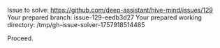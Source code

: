 Issue to solve: https://github.com/deep-assistant/hive-mind/issues/129
Your prepared branch: issue-129-eedb3d27
Your prepared working directory: /tmp/gh-issue-solver-1757918514485

Proceed.